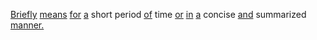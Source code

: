 [Briefly](./briefly.md) [means](./means.md) [for](./for.md) [a](./a.md) short period [of](./of.md) time [or](./or.md) [in](./in.md) [a](./a.md) concise [and](./and.md) summarized [manner.](./manner.md)